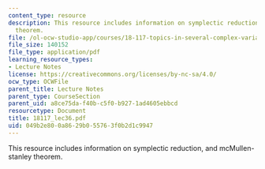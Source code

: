```yaml
---
content_type: resource
description: This resource includes information on symplectic reduction, and mcMullen-stanley
  theorem.
file: /ol-ocw-studio-app/courses/18-117-topics-in-several-complex-variables-spring-2005/049b2e800a8629b055763f0b2d1c9947_18117_lec36.pdf
file_size: 140152
file_type: application/pdf
learning_resource_types:
- Lecture Notes
license: https://creativecommons.org/licenses/by-nc-sa/4.0/
ocw_type: OCWFile
parent_title: Lecture Notes
parent_type: CourseSection
parent_uid: a8ce75da-f40b-c5f0-b927-1ad4605ebbcd
resourcetype: Document
title: 18117_lec36.pdf
uid: 049b2e80-0a86-29b0-5576-3f0b2d1c9947
---
```

This resource includes information on symplectic reduction, and mcMullen-stanley theorem.
